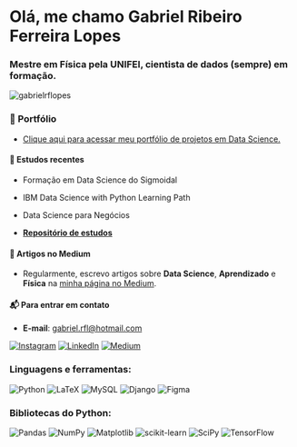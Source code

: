 <h1 align="left">Olá, me chamo Gabriel Ribeiro Ferreira Lopes</h1>
<h3 align="left">Mestre em Física pela UNIFEI, cientista de dados (sempre) em formação.</h3>

<p align="left"> <img src="https://komarev.com/ghpvc/?username=gabrielrflopes&label=Profile%20views&color=0e75b6&style=flat" alt="gabrielrflopes" /> </p>

<h3 align = 'left'>🎯 Portfólio</h4>

- [Clique aqui para acessar meu portfólio de projetos em Data Science.](https://github.com/gabrielrflopes/Data-Science-Portfolio)

<h4 align = 'left'>🔭 Estudos recentes</h4>

  - Formação em Data Science do Sigmoidal
  
  - IBM Data Science with Python Learning Path
  
  - Data Science para Negócios

  - [**Repositório de estudos**](https://github.com/gabrielrflopes/estudos)

<h4 align = 'left'>📝 Artigos no Medium</h4>

- Regularmente, escrevo artigos sobre **Data Science**, **Aprendizado** e **Física** na [minha página no Medium](https://medium.com/@grflopes).

<h4 align = 'left'>📬 Para entrar em contato</h4>

- **E-mail**: gabriel.rfl@hotmail.com

[![Instagram](https://img.shields.io/badge/Instagram-%23E4405F.svg?style=for-the-badge&logo=Instagram&logoColor=white)](https://www.instagram.com/gabrielr.lopes/)
[![LinkedIn](https://img.shields.io/badge/linkedin-%230077B5.svg?style=for-the-badge&logo=linkedin&logoColor=white)](https://www.linkedin.com/in/gabrielrflopes/)
[![Medium](https://img.shields.io/badge/Medium-12100E?style=for-the-badge&logo=medium&logoColor=white)](https://medium.com/@grflopes)

<h3 align="left">Linguagens e ferramentas:</h3>

![Python](https://img.shields.io/badge/python-3670A0?style=for-the-badge&logo=python&logoColor=ffdd54)
![LaTeX](https://img.shields.io/badge/latex-%23008080.svg?style=for-the-badge&logo=latex&logoColor=white)
![MySQL](https://img.shields.io/badge/mysql-%2300f.svg?style=for-the-badge&logo=mysql&logoColor=white)
![Django](https://img.shields.io/badge/django-%23092E20.svg?style=for-the-badge&logo=django&logoColor=white)
![Figma](https://img.shields.io/badge/figma-%23F24E1E.svg?style=for-the-badge&logo=figma&logoColor=white)

<h3 align="left">Bibliotecas do Python:</h3>

![Pandas](https://img.shields.io/badge/pandas-%23150458.svg?style=for-the-badge&logo=pandas&logoColor=white)
![NumPy](https://img.shields.io/badge/numpy-%23013243.svg?style=for-the-badge&logo=numpy&logoColor=white)
![Matplotlib](https://img.shields.io/badge/Matplotlib-%23ffffff.svg?style=for-the-badge&logo=Matplotlib&logoColor=black)
![scikit-learn](https://img.shields.io/badge/scikit--learn-%23F7931E.svg?style=for-the-badge&logo=scikit-learn&logoColor=white)
![SciPy](https://img.shields.io/badge/SciPy-%230C55A5.svg?style=for-the-badge&logo=scipy&logoColor=%white)
![TensorFlow](https://img.shields.io/badge/TensorFlow-%23FF6F00.svg?style=for-the-badge&logo=TensorFlow&logoColor=white)
